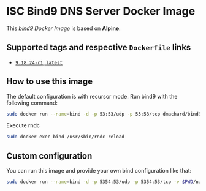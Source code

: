 # ISC Bind9 DNS Server Docker Image

This *[bind9](https://gitlab.isc.org/isc-projects/) Docker Image* is based on **Alpine**.

## Supported tags and respective `Dockerfile` links

- [`9.18.24-r1`, `latest`](https://github.com/dmachard/docker-bind9/tree/master/9.18.24-r1)

## How to use this image

The default configuration is with recursor mode.
Run bind9 with the following command:

```bash
sudo docker run --name=bind -d -p 53:53/udp -p 53:53/tcp dmachard/bind9:latest
```

Execute rndc

```bash
sudo docker exec bind /usr/sbin/rndc reload
```

## Custom configuration

You can run this image and provide your own bind configuration like that:

```bash
sudo docker run --name=bind -d -p 5354:53/udp -p 5354:53/tcp -v $PWD/named.conf:/etc/bind/named.conf dmachard/bind9:latest
```